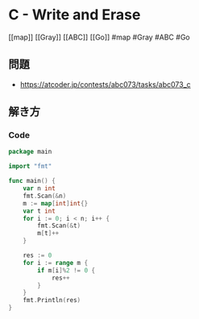 # C - Write and Erase
[[map]] [[Gray]] [[ABC]] [[Go]]
#map #Gray #ABC #Go 

## 問題
- https://atcoder.jp/contests/abc073/tasks/abc073_c

## 解き方
### Code
```go
package main

import "fmt"

func main() {
	var n int
	fmt.Scan(&n)
	m := map[int]int{}
	var t int
	for i := 0; i < n; i++ {
		fmt.Scan(&t)
		m[t]++
	}

	res := 0
	for i := range m {
		if m[i]%2 != 0 {
			res++
		}
	}
	fmt.Println(res)
}
```